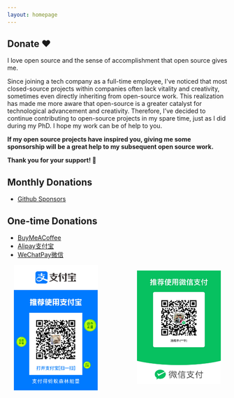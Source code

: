 ```yaml
---
layout: homepage
---
```


## Donate ❤️

I love open source and the sense of accomplishment that open source gives me.

Since joining a tech company as a full-time employee, I've noticed that most closed-source projects within companies often lack vitality and creativity, sometimes even directly inheriting from open-source work. This realization has made me more aware that open-source is a greater catalyst for technological advancement and creativity. Therefore, I’ve decided to continue contributing to open-source projects in my spare time, just as I did during my PhD. I hope my work can be of help to you.

**If my open source projects have inspired you, giving me some sponsorship will be a great help to my subsequent open source work.**

**Thank you for your support! 🙌**


## Monthly Donations
- [Github Sponsors](https://github.com/sponsors/KaihuaTang)

## One-time Donations
- [BuyMeACoffee](https://buymeacoffee.com/tkhchipaomg)
- [Alipay支付宝](./assets/img/alipay.png)
- [WeChatPay微信](./assets/img/wechatpay.jpg)

<div class="pub-row" style="display: flex; align-items: center; justify-content: space-between;">

  <div class="col-sm-6" style="position: relative; padding-right: 45px; padding-left: 15px; box-sizing: border-box;">
    <img src="./assets/img/alipay.png" class="teaser img-fluid z-depth-1" style="width: 300px; height: auto;">
  </div>

  <div class="col-sm-6" style="position: relative; padding-right: 15px; padding-left: 45px; box-sizing: border-box;">
    <img src="./assets/img/wechatpay.jpg" class="teaser img-fluid z-depth-1" style="width: 300px; height: auto;">
  </div>

</div>
